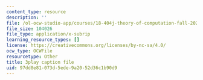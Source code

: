 ```yaml
---
content_type: resource
description: ''
file: /ol-ocw-studio-app/courses/18-404j-theory-of-computation-fall-2020/97dd8e81073d5ede9a2052d36c1b90d9_7J1HD9rqEB4.vtt
file_size: 104026
file_type: application/x-subrip
learning_resource_types: []
license: https://creativecommons.org/licenses/by-nc-sa/4.0/
ocw_type: OCWFile
resourcetype: Other
title: 3play caption file
uid: 97dd8e81-073d-5ede-9a20-52d36c1b90d9
---
```

